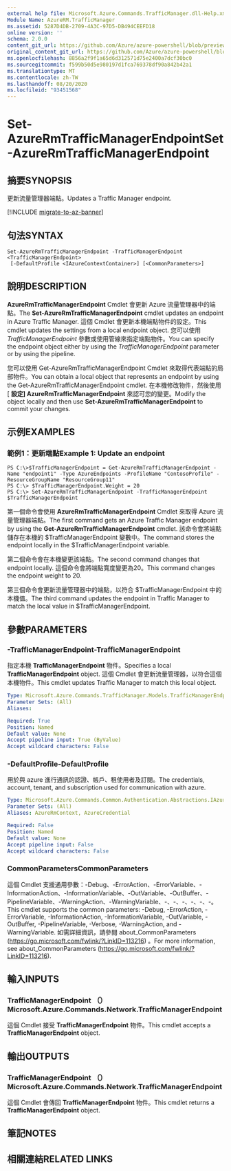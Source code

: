 ```yaml
---
external help file: Microsoft.Azure.Commands.TrafficManager.dll-Help.xml
Module Name: AzureRM.TrafficManager
ms.assetid: 5287D4DB-2709-4A3C-97D5-DB494CEEFD18
online version: ''
schema: 2.0.0
content_git_url: https://github.com/Azure/azure-powershell/blob/preview/src/ResourceManager/TrafficManager/Commands.TrafficManager2/help/Set-AzureRmTrafficManagerEndpoint.md
original_content_git_url: https://github.com/Azure/azure-powershell/blob/preview/src/ResourceManager/TrafficManager/Commands.TrafficManager2/help/Set-AzureRmTrafficManagerEndpoint.md
ms.openlocfilehash: 8856a2f9f1a65d6d312571d75e2400a7dcf30bc0
ms.sourcegitcommit: f599b50d5e980197d1fca769378df90a842b42a1
ms.translationtype: MT
ms.contentlocale: zh-TW
ms.lasthandoff: 08/20/2020
ms.locfileid: "93451568"
---
```

# <span data-ttu-id="522d5-101">Set-AzureRmTrafficManagerEndpoint</span><span class="sxs-lookup"><span data-stu-id="522d5-101">Set-AzureRmTrafficManagerEndpoint</span></span>

## <span data-ttu-id="522d5-102">摘要</span><span class="sxs-lookup"><span data-stu-id="522d5-102">SYNOPSIS</span></span>
<span data-ttu-id="522d5-103">更新流量管理器端點。</span><span class="sxs-lookup"><span data-stu-id="522d5-103">Updates a Traffic Manager endpoint.</span></span>

[!INCLUDE [migrate-to-az-banner](../../includes/migrate-to-az-banner.md)]

## <span data-ttu-id="522d5-104">句法</span><span class="sxs-lookup"><span data-stu-id="522d5-104">SYNTAX</span></span>

```
Set-AzureRmTrafficManagerEndpoint -TrafficManagerEndpoint <TrafficManagerEndpoint>
 [-DefaultProfile <IAzureContextContainer>] [<CommonParameters>]
```

## <span data-ttu-id="522d5-105">說明</span><span class="sxs-lookup"><span data-stu-id="522d5-105">DESCRIPTION</span></span>
<span data-ttu-id="522d5-106">**AzureRmTrafficManagerEndpoint** Cmdlet 會更新 Azure 流量管理器中的端點。</span><span class="sxs-lookup"><span data-stu-id="522d5-106">The **Set-AzureRmTrafficManagerEndpoint** cmdlet updates an endpoint in Azure Traffic Manager.</span></span>
<span data-ttu-id="522d5-107">這個 Cmdlet 會更新本機端點物件的設定。</span><span class="sxs-lookup"><span data-stu-id="522d5-107">This cmdlet updates the settings from a local endpoint object.</span></span>
<span data-ttu-id="522d5-108">您可以使用 *TrafficManagerEndpoint* 參數或使用管線來指定端點物件。</span><span class="sxs-lookup"><span data-stu-id="522d5-108">You can specify the endpoint object either by using the *TrafficManagerEndpoint* parameter or by using the pipeline.</span></span>

<span data-ttu-id="522d5-109">您可以使用 Get-AzureRmTrafficManagerEndpoint Cmdlet 來取得代表端點的局部物件。</span><span class="sxs-lookup"><span data-stu-id="522d5-109">You can obtain a local object that represents an endpoint by using the Get-AzureRmTrafficManagerEndpoint cmdlet.</span></span>
<span data-ttu-id="522d5-110">在本機修改物件，然後使用 [ **設定] AzureRmTrafficManagerEndpoint** 來認可您的變更。</span><span class="sxs-lookup"><span data-stu-id="522d5-110">Modify the object locally and then use **Set-AzureRmTrafficManagerEndpoint** to commit your changes.</span></span>

## <span data-ttu-id="522d5-111">示例</span><span class="sxs-lookup"><span data-stu-id="522d5-111">EXAMPLES</span></span>

### <span data-ttu-id="522d5-112">範例1：更新端點</span><span class="sxs-lookup"><span data-stu-id="522d5-112">Example 1: Update an endpoint</span></span>
```
PS C:\>$TrafficManagerEndpoint = Get-AzureRmTrafficManagerEndpoint -Name "endpoint1" -Type AzureEndpoints -ProfileName "ContosoProfile" -ResourceGroupName "ResourceGroup11"
PS C:\> $TrafficManagerEndpoint.Weight = 20
PS C:\> Set-AzureRmTrafficManagerEndpoint -TrafficManagerEndpoint $TrafficManagerEndpoint
```

<span data-ttu-id="522d5-113">第一個命令會使用 **AzureRmTrafficManagerEndpoint** Cmdlet 來取得 Azure 流量管理器端點。</span><span class="sxs-lookup"><span data-stu-id="522d5-113">The first command gets an Azure Traffic Manager endpoint by using the **Get-AzureRmTrafficManagerEndpoint** cmdlet.</span></span>
<span data-ttu-id="522d5-114">該命令會將端點儲存在本機的 $TrafficManagerEndpoint 變數中。</span><span class="sxs-lookup"><span data-stu-id="522d5-114">The command stores the endpoint locally in the $TrafficManagerEndpoint variable.</span></span>

<span data-ttu-id="522d5-115">第二個命令會在本機變更該端點。</span><span class="sxs-lookup"><span data-stu-id="522d5-115">The second command changes that endpoint locally.</span></span>
<span data-ttu-id="522d5-116">這個命令會將端點寬度變更為20。</span><span class="sxs-lookup"><span data-stu-id="522d5-116">This command changes the endpoint weight to 20.</span></span>

<span data-ttu-id="522d5-117">第三個命令會更新流量管理器中的端點，以符合 $TrafficManagerEndpoint 中的本機值。</span><span class="sxs-lookup"><span data-stu-id="522d5-117">The third command updates the endpoint in Traffic Manager to match the local value in $TrafficManagerEndpoint.</span></span>

## <span data-ttu-id="522d5-118">參數</span><span class="sxs-lookup"><span data-stu-id="522d5-118">PARAMETERS</span></span>

### <span data-ttu-id="522d5-119">-TrafficManagerEndpoint</span><span class="sxs-lookup"><span data-stu-id="522d5-119">-TrafficManagerEndpoint</span></span>
<span data-ttu-id="522d5-120">指定本機 **TrafficManagerEndpoint** 物件。</span><span class="sxs-lookup"><span data-stu-id="522d5-120">Specifies a local **TrafficManagerEndpoint** object.</span></span>
<span data-ttu-id="522d5-121">這個 Cmdlet 會更新流量管理器，以符合這個本機物件。</span><span class="sxs-lookup"><span data-stu-id="522d5-121">This cmdlet updates Traffic Manager to match this local object.</span></span>

```yaml
Type: Microsoft.Azure.Commands.TrafficManager.Models.TrafficManagerEndpoint
Parameter Sets: (All)
Aliases: 

Required: True
Position: Named
Default value: None
Accept pipeline input: True (ByValue)
Accept wildcard characters: False
```

### <span data-ttu-id="522d5-122">-DefaultProfile</span><span class="sxs-lookup"><span data-stu-id="522d5-122">-DefaultProfile</span></span>
<span data-ttu-id="522d5-123">用於與 azure 進行通訊的認證、帳戶、租使用者及訂閱。</span><span class="sxs-lookup"><span data-stu-id="522d5-123">The credentials, account, tenant, and subscription used for communication with azure.</span></span>

```yaml
Type: Microsoft.Azure.Commands.Common.Authentication.Abstractions.IAzureContextContainer
Parameter Sets: (All)
Aliases: AzureRmContext, AzureCredential

Required: False
Position: Named
Default value: None
Accept pipeline input: False
Accept wildcard characters: False
```

### <span data-ttu-id="522d5-124">CommonParameters</span><span class="sxs-lookup"><span data-stu-id="522d5-124">CommonParameters</span></span>
<span data-ttu-id="522d5-125">這個 Cmdlet 支援通用參數：-Debug、-ErrorAction、-ErrorVariable、-InformationAction、-InformationVariable、-OutVariable、-OutBuffer、-PipelineVariable、-WarningAction、-WarningVariable、-、-、-、-、-、-。</span><span class="sxs-lookup"><span data-stu-id="522d5-125">This cmdlet supports the common parameters: -Debug, -ErrorAction, -ErrorVariable, -InformationAction, -InformationVariable, -OutVariable, -OutBuffer, -PipelineVariable, -Verbose, -WarningAction, and -WarningVariable.</span></span> <span data-ttu-id="522d5-126">如需詳細資訊，請參閱 about_CommonParameters (https://go.microsoft.com/fwlink/?LinkID=113216) 。</span><span class="sxs-lookup"><span data-stu-id="522d5-126">For more information, see about_CommonParameters (https://go.microsoft.com/fwlink/?LinkID=113216).</span></span>

## <span data-ttu-id="522d5-127">輸入</span><span class="sxs-lookup"><span data-stu-id="522d5-127">INPUTS</span></span>

### <span data-ttu-id="522d5-128">TrafficManagerEndpoint （）</span><span class="sxs-lookup"><span data-stu-id="522d5-128">Microsoft.Azure.Commands.Network.TrafficManagerEndpoint</span></span>
<span data-ttu-id="522d5-129">這個 Cmdlet 接受 **TrafficManagerEndpoint** 物件。</span><span class="sxs-lookup"><span data-stu-id="522d5-129">This cmdlet accepts a **TrafficManagerEndpoint** object.</span></span>

## <span data-ttu-id="522d5-130">輸出</span><span class="sxs-lookup"><span data-stu-id="522d5-130">OUTPUTS</span></span>

### <span data-ttu-id="522d5-131">TrafficManagerEndpoint （）</span><span class="sxs-lookup"><span data-stu-id="522d5-131">Microsoft.Azure.Commands.Network.TrafficManagerEndpoint</span></span>
<span data-ttu-id="522d5-132">這個 Cmdlet 會傳回 **TrafficManagerEndpoint** 物件。</span><span class="sxs-lookup"><span data-stu-id="522d5-132">This cmdlet returns a **TrafficManagerEndpoint** object.</span></span>

## <span data-ttu-id="522d5-133">筆記</span><span class="sxs-lookup"><span data-stu-id="522d5-133">NOTES</span></span>

## <span data-ttu-id="522d5-134">相關連結</span><span class="sxs-lookup"><span data-stu-id="522d5-134">RELATED LINKS</span></span>

